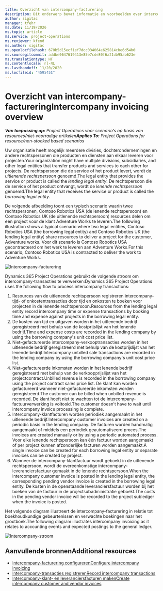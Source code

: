 ```yaml
---
title: Overzicht van intercompany-facturering
description: Dit onderwerp bevat informatie en voorbeelden over intercompany-facturering voor projecten.
author: sigitac
manager: tfehr
ms.date: 11/19/2020
ms.topic: article
ms.service: project-operations
ms.reviewer: kfend
ms.author: sigitac
ms.openlocfilehash: 670b5d15ecf1ef7dcc034064e625814cbe6d54b0
ms.sourcegitcommit: addbe0647619413e85e7cde80f6a21db95ab623e
ms.translationtype: HT
ms.contentlocale: nl-NL
ms.lasthandoff: 11/20/2020
ms.locfileid: "4595451"
---
```

# <a name="intercompany-invoicing-overview"></a><span data-ttu-id="d0dc7-103">Overzicht van intercompany-facturering</span><span class="sxs-lookup"><span data-stu-id="d0dc7-103">Intercompany invoicing overview</span></span>

<span data-ttu-id="d0dc7-104">_**Van toepassing op:** Project Operations voor scenario's op basis van resources/niet-voorradige artikelen_</span><span class="sxs-lookup"><span data-stu-id="d0dc7-104">_**Applies To:** Project Operations for resource/non-stocked based scenarios_</span></span>

<span data-ttu-id="d0dc7-105">Uw organisatie heeft mogelijk meerdere divisies, dochterondernemingen en andere rechtspersonen die producten en diensten aan elkaar leveren voor projecten.</span><span class="sxs-lookup"><span data-stu-id="d0dc7-105">Your organization might have multiple divisions, subsidiaries, and other legal entities that transfer products and services to each other for projects.</span></span> <span data-ttu-id="d0dc7-106">De rechtspersoon die de service of het product levert, wordt de *uitlenende rechtspersoon* genoemd.</span><span class="sxs-lookup"><span data-stu-id="d0dc7-106">The legal entity that provides the service or product is called the *lending legal entity*.</span></span> <span data-ttu-id="d0dc7-107">De rechtspersoon die de service of het product ontvangt, wordt de *lenende rechtspersoon* genoemd.</span><span class="sxs-lookup"><span data-stu-id="d0dc7-107">The legal entity that receives the service or product is called the *borrowing legal entity*.</span></span>

<span data-ttu-id="d0dc7-108">De volgende afbeelding toont een typisch scenario waarin twee rechtspersonen, Contoso Robotics USA (de lenende rechtspersoon) en Contoso Robotics UK (de uitlenende rechtspersoon) resources delen om een project voor de klant Adventure Works te leveren.</span><span class="sxs-lookup"><span data-stu-id="d0dc7-108">The following illustration shows a typical scenario where two legal entities, Contoso Robotics USA (the borrowing legal entity) and Contoso Robotics UK (the lending legal entity) share resources to deliver a project for the customer, Adventure works.</span></span> <span data-ttu-id="d0dc7-109">Voor dit scenario is Contoso Robotics USA gecontracteerd om het werk te leveren aan Adventure Works.</span><span class="sxs-lookup"><span data-stu-id="d0dc7-109">For this scenario, Contoso Robotics USA is contracted to deliver the work to Adventure Works.</span></span>

![Intercompany-facturering](./media/IntercompanyScenario.png) 

<span data-ttu-id="d0dc7-111">Dynamics 365 Project Operations gebruikt de volgende stroom om intercompany-transacties te verwerken:</span><span class="sxs-lookup"><span data-stu-id="d0dc7-111">Dynamics 365 Project Operations uses the following flow to process intercompany transactions:</span></span>

1. <span data-ttu-id="d0dc7-112">Resources van de uitlenende rechtspersoon registreren intercompany-tijd- of onkostentransacties door tijd en onkosten te boeken voor projecten in de lenende rechtspersoon.</span><span class="sxs-lookup"><span data-stu-id="d0dc7-112">Resources from the lending legal entity record intercompany time or expense transactions by booking time and expense against projects in the borrowing legal entity.</span></span>
2. <span data-ttu-id="d0dc7-113">De kosten van tijd en uitgaven worden in het uitlenende bedrijf geregistreerd met behulp van de kostprijslijst van het lenende bedrijf.</span><span class="sxs-lookup"><span data-stu-id="d0dc7-113">Time and expense costs are recorded in the lending company by using the borrowing company's unit cost price list.</span></span>
3. <span data-ttu-id="d0dc7-114">Niet-gefactureerde intercompany-verkooptransacties worden in het uitlenende bedrijf geregistreerd met behulp van de kostprijslijst van het lenende bedrijf.</span><span class="sxs-lookup"><span data-stu-id="d0dc7-114">Intercompany unbilled sale transactions are recorded in the lending company by using the borrowing company's unit cost price list.</span></span>
4. <span data-ttu-id="d0dc7-115">Niet-gefactureerde inkomsten worden in het lenende bedrijf geregistreerd met behulp van de verkoopprijslijst van het projectcontract.</span><span class="sxs-lookup"><span data-stu-id="d0dc7-115">Unbilled revenue is recorded in the borrowing company using the project contract sales price list.</span></span> <span data-ttu-id="d0dc7-116">De klant kan worden gefactureerd wanneer niet-gefactureerde inkomsten worden geregistreerd.</span><span class="sxs-lookup"><span data-stu-id="d0dc7-116">The customer can be billed when unbilled revenue is recorded.</span></span> <span data-ttu-id="d0dc7-117">De klant hoeft niet te wachten tot de intercompany-factuurverwerking is voltooid.</span><span class="sxs-lookup"><span data-stu-id="d0dc7-117">The customer doesn't have to wait until intercompany invoice processing is complete.</span></span>
5. <span data-ttu-id="d0dc7-118">Intercompany-klantfacturen worden periodiek aangemaakt in het uitlenende bedrijf.</span><span class="sxs-lookup"><span data-stu-id="d0dc7-118">Intercompany customer invoices are created on a periodic basis in the lending company.</span></span> <span data-ttu-id="d0dc7-119">De facturen worden handmatig aangemaakt of middels een periodiek geautomatiseerd proces.</span><span class="sxs-lookup"><span data-stu-id="d0dc7-119">The invoices are created manually or by using a periodic automated process.</span></span> <span data-ttu-id="d0dc7-120">Voor elke lenende rechtspersoon kan één factuur worden aangemaakt of per project kunnen afzonderlijke facturen worden aangemaakt.</span><span class="sxs-lookup"><span data-stu-id="d0dc7-120">A single invoice can be created for each borrowing legal entity or separate invoices can be created by project.</span></span>
6. <span data-ttu-id="d0dc7-121">Wanneer de intercompany-klantfactuur wordt geboekt in de uitlenende rechtspersoon, wordt de overeenkomstige intercompany-leveranciersfactuur gemaakt in de lenende rechtspersoon.</span><span class="sxs-lookup"><span data-stu-id="d0dc7-121">When the intercompany customer invoice is posted in the lending legal entity, the corresponding pending vendor invoice is created in the borrowing legal entity.</span></span> <span data-ttu-id="d0dc7-122">De kosten in de openstaande leveranciersfactuur worden bij het boeken van de factuur in de projectsubadministratie geboekt.</span><span class="sxs-lookup"><span data-stu-id="d0dc7-122">The costs in the pending vendor invoice will be recorded to the project subledger when the invoice is posted.</span></span>

<span data-ttu-id="d0dc7-123">Het volgende diagram illustreert de intercompany-facturering in relatie tot boekhoudkundige gebeurtenissen en verwachte boekingen naar het grootboek.</span><span class="sxs-lookup"><span data-stu-id="d0dc7-123">The following diagram illustrates intercompany invoicing as it relates to accounting events and expected postings to the general ledger.</span></span>

![Intercompany-stroom](./media/IntercompanyFlow.png)

## <a name="additional-resources"></a><span data-ttu-id="d0dc7-125">Aanvullende bronnen</span><span class="sxs-lookup"><span data-stu-id="d0dc7-125">Additional resources</span></span>

- [<span data-ttu-id="d0dc7-126">Intercompany-facturering configureren</span><span class="sxs-lookup"><span data-stu-id="d0dc7-126">Configure intercompany invoicing</span></span>](configure-intercompany-invoicing.md)
- [<span data-ttu-id="d0dc7-127">Intercompany-transacties registreren</span><span class="sxs-lookup"><span data-stu-id="d0dc7-127">Record intercompany transactions</span></span>](create-intercompany-transactions.md)
- [<span data-ttu-id="d0dc7-128">Intercompany-klant- en leveranciersfacturen maken</span><span class="sxs-lookup"><span data-stu-id="d0dc7-128">Create intercompany customer and vendor invoices</span></span>](create-intercompany-customer-vendor-invoices.md)
